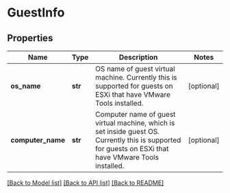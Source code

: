 # GuestInfo

## Properties
Name | Type | Description | Notes
------------ | ------------- | ------------- | -------------
**os_name** | **str** | OS name of guest virtual machine. Currently this is supported for guests on ESXi that have VMware Tools installed.  | [optional] 
**computer_name** | **str** | Computer name of guest virtual machine, which is set inside guest OS. Currently this is supported for guests on ESXi that have VMware Tools installed.  | [optional] 

[[Back to Model list]](../README.md#documentation-for-models) [[Back to API list]](../README.md#documentation-for-api-endpoints) [[Back to README]](../README.md)

